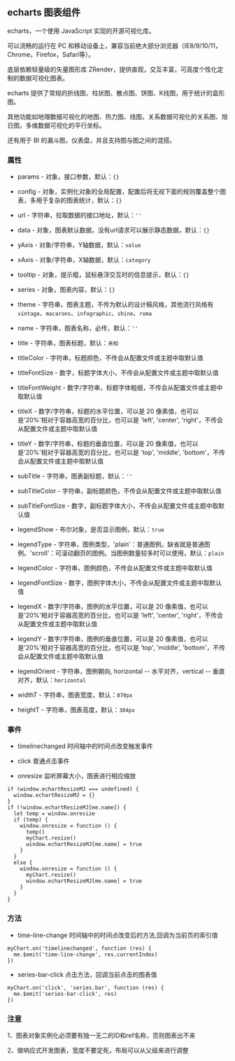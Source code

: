## echarts 图表组件

echarts，一个使用 JavaScript 实现的开源可视化库。

可以流畅的运行在 PC 和移动设备上，兼容当前绝大部分浏览器（IE8/9/10/11，Chrome，Firefox，Safari等）。

底层依赖轻量级的矢量图形库 ZRender，提供直观，交互丰富，可高度个性化定制的数据可视化图表。

echarts 提供了常规的折线图、柱状图、散点图、饼图、K线图，用于统计的盒形图。

其他功能如地理数据可视化的地图、热力图、线图，关系数据可视化的关系图、旭日图，多维数据可视化的平行坐标。

还有用于 BI 的漏斗图，仪表盘，并且支持图与图之间的混搭。

### 属性
* params - 对象，接口参数，默认：`{}`

* config - 对象，实例化对象的全局配置，配置后将无视下面的规则覆盖整个图表，多用于复杂的图表统计，默认：`{}`

* url - 字符串，拉取数据的接口地址，默认：`''`

* data - 对象，图表默认数据，没有url请求可以展示静态数据，默认：`{}`

* yAxis - 对象/字符串，Y轴数据，默认：`value`

* xAxis - 对象/字符串，X轴数据，默认：`category`

* tooltip - 对象，提示框，鼠标悬浮交互时的信息提示，默认：`{}`

* series - 对象，图表内容，默认：`{}`

* theme - 字符串，图表主题，不传为默认的设计稿风格，其他流行风格有`vintage`、`macarons`、`infographic`、`shine`、`roma`

* name - 字符串，图表名称，必传，默认：`''`

* title - 字符串，图表标题，默认：`未知`

* titleColor - 字符串，标题颜色，不传会从配置文件或主题中取默认值

* titleFontSize - 数字，标题字体大小，不传会从配置文件或主题中取默认值

* titleFontWeight - 数字/字符串，标题字体粗细，不传会从配置文件或主题中取默认值

* titleX - 数字/字符串，标题的水平位置，可以是 20 像素值，也可以是'20%'相对于容器高宽的百分比，也可以是 'left', 'center', 'right'，不传会从配置文件或主题中取默认值

* titleY - 数字/字符串，标题的垂直位置，可以是 20 像素值，也可以是'20%'相对于容器高宽的百分比，也可以是 'top', 'middle', 'bottom'，不传会从配置文件或主题中取默认值

* subTitle - 字符串，图表副标题，默认：`''`

* subTitleColor - 字符串，副标题颜色，不传会从配置文件或主题中取默认值

* subTitleFontSize - 数字，副标题字体大小，不传会从配置文件或主题中取默认值

* legendShow - 布尔对象，是否显示图例，默认：`true`

* legendType - 字符串，图例类型，'plain'：普通图例。缺省就是普通图例。'scroll'：可滚动翻页的图例。当图例数量较多时可以使用，默认：`plain`

* legendColor - 字符串，图例颜色，不传会从配置文件或主题中取默认值

* legendFontSize - 数字，图例字体大小，不传会从配置文件或主题中取默认值

* legendX - 数字/字符串，图例的水平位置，可以是 20 像素值，也可以是'20%'相对于容器高宽的百分比，也可以是 'left', 'center', 'right'，不传会从配置文件或主题中取默认值

* legendY - 数字/字符串，图例的垂直位置，可以是 20 像素值，也可以是'20%'相对于容器高宽的百分比，也可以是 'top', 'middle', 'bottom'，不传会从配置文件或主题中取默认值

* legendOrient - 字符串，图例朝向, horizontal -- 水平对齐，vertical -- 垂直对齐，默认：`horizontal`

* widthT - 字符串，图表宽度，默认：`870px`

* heightT - 字符串，图表高度，默认：`384px`

### 事件
* timelinechanged 时间轴中的时间点改变触发事件

* click 普通点击事件

* onresize 监听屏幕大小，图表进行相应缩放
```
if (window.echartResizeMJ === undefined) {
  window.echartResizeMJ = {}
}
if (!window.echartResizeMJ[me.name]) {
  let temp = window.onresize
  if (temp) {
    window.onresize = function () {
      temp()
      myChart.resize()
      window.echartResizeMJ[me.name] = true
    }
  }
  else {
    window.onresize = function () {
      myChart.resize()
      window.echartResizeMJ[me.name] = true
    }
  }
}
```

### 方法
* time-line-change 时间轴中的时间点改变后的方法,回调为当前页的索引值
```
myChart.on('timelinechanged', function (res) {
  me.$emit('time-line-change', res.currentIndex)
})
```

* series-bar-click 点击方法，回调当前点击的图表值
```
myChart.on('click', 'series.bar', function (res) {
  me.$emit('series-bar-click', res)
})
```

### 注意
1、图表对象实例化必须要有独一无二的ID和ref名称，否则图表出不来

2、做响应式开发图表，宽度不要定死，布局可以从父级来进行调整